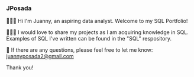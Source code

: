 ### JPosada
🙋🏻‍♀️ Hi I'm Juanny, an aspiring data analyst. Welcome to my SQL Portfolio!
 
👩🏻‍💻 I would love to share my projects as I am acquiring knowledge in SQL. Examples of SQL I've written can be found in the "SQL" respository.

:email: If there are any questions, please feel free to let me know: juannyposada2@gmail.com

Thank you!

